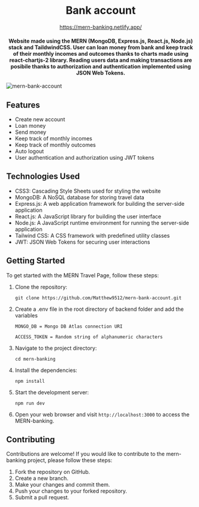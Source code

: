 <div align="center">
<h1>Bank account</h1>

<a href='https://mern-banking.netlify.app/'>https://mern-banking.netlify.app/</a>

<h4>
Website made using the MERN (MongoDB, Express.js, React.js, Node.js) stack and TaildwindCSS. User can loan money from bank and keep track of their monthly incomes and outcomes thanks to charts made using react-chartjs-2 library. Reading users data and making transactions are posibile thanks to authorization and authentication implemented using JSON Web
Tokens.
</h4>
</div>

![mern-bank-account](https://github.com/Matthew9512/mern-bank-account/assets/108298198/2ae76180-ef71-421d-ba89-e7c454011b1a)


<h2>Features</h2>

<ul>
  <li>Create new account</li>
  <li>Loan money</li>
  <li>Send money</li>
  <li>Keep track of monthly incomes</li>
  <li>Keep track of monthly outcomes</li>
  <li>Auto logout</li>
  <li>User authentication and authorization using JWT tokens</li>
</ul>

  <h2>Technologies Used</h2>
  <ul>
    <li>CSS3: Cascading Style Sheets used for styling the website</li>
    <li>MongoDB: A NoSQL database for storing travel data</li>
    <li>Express.js: A web application framework for building the server-side application</li>
    <li>React.js: A JavaScript library for building the user interface</li>
    <li>Node.js: A JavaScript runtime environment for running the server-side application</li>
    <li>Tailwind CSS: A CSS framework with predefined utility classes</li>
    <li>JWT: JSON Web Tokens for securing user interactions</li>
  </ul>
  
  <h2>Getting Started</h2>

  <p>To get started with the MERN Travel Page, follow these steps:</p>
  <ol>
    <li>Clone the repository:</li>
    <pre><code>git clone https://github.com/Matthew9512/mern-bank-account.git</code></pre>
    <li>Create a .env file in the root directory of backend folder and add the variables</li>
    <pre><code>MONGO_DB = Mongo DB Atlas connection URI</code></pre>
    <pre><code>ACCESS_TOKEN = Random string of alphanumeric characters</code></pre>
    <li>Navigate to the project directory:</li>
    <pre><code>cd mern-banking</code></pre>
    <li>Install the dependencies:</li>
    <pre><code>npm install</code></pre>
    <li>Start the development server:</li>
    <pre><code>npm run dev</code></pre>
    <li>Open your web browser and visit <code>http://localhost:3000</code> to access the MERN-banking.</li>
  </ol>
  
  <h2>Contributing</h2>
  <p>Contributions are welcome! If you would like to contribute to the mern-banking project, please follow these steps:</p>
  <ol>
    <li>Fork the repository on GitHub.</li>
    <li>Create a new branch.</li>
    <li>Make your changes and commit them.</li>
    <li>Push your changes to your forked repository.</li>
    <li>Submit a pull request.</li>
  </ol>
